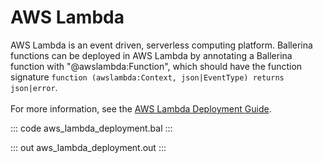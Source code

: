 # AWS Lambda

AWS Lambda is an event driven, serverless computing platform.
Ballerina functions can be deployed in AWS Lambda by annotating
a Ballerina function with "@awslambda:Function", which should have
the function signature `function (awslambda:Context, json|EventType) returns json|error`.<br/><br/>
For more information, see the [AWS Lambda Deployment Guide](https://ballerina.io/learn/deployment/aws-lambda/).

::: code aws_lambda_deployment.bal :::

::: out aws_lambda_deployment.out :::
